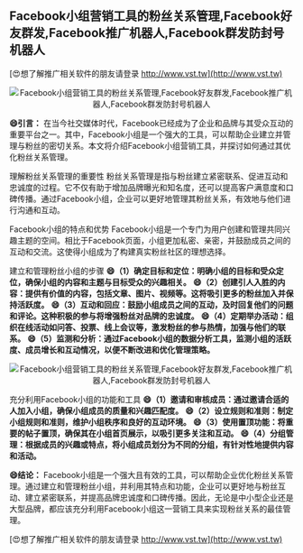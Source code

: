 ## **Facebook小组营销工具的粉丝关系管理,Facebook好友群发,Facebook推广机器人,Facebook群发防封号机器人**

[😍想了解推广相关软件的朋友请登录 http://www.vst.tw](http://www.vst.tw)

 <center><img src="https://vst.tw/MP4/tuiguang/png/5.png" alt="Facebook小组营销工具的粉丝关系管理,Facebook好友群发,Facebook推广机器人,Facebook群发防封号机器人"></center>

**😄引言：**
在当今社交媒体时代，Facebook已经成为了企业和品牌与其受众互动的重要平台之一。其中，Facebook小组是一个强大的工具，可以帮助企业建立并管理与粉丝的密切关系。本文将介绍Facebook小组营销工具，并探讨如何通过其优化粉丝关系管理。

理解粉丝关系管理的重要性
粉丝关系管理是指与粉丝建立紧密联系、促进互动和忠诚度的过程。它不仅有助于增加品牌曝光和知名度，还可以提高客户满意度和口碑传播。通过Facebook小组，企业可以更好地管理其粉丝关系，有效地与他们进行沟通和互动。

Facebook小组的特点和优势
Facebook小组是一个专门为用户创建和管理共同兴趣主题的空间。相比于Facebook页面，小组更加私密、亲密，并鼓励成员之间的互动和交流。这使得小组成为了构建真实粉丝社区的理想选择。

建立和管理粉丝小组的步骤
**😄（1）确定目标和定位：明确小组的目标和受众定位，确保小组的内容和主题与目标受众的兴趣相关。**
**😄（2）创建引人入胜的内容：提供有价值的内容，包括文章、图片、视频等。这将吸引更多的粉丝加入并保持活跃度。**
**😄（3）互动和回应：鼓励小组成员之间的互动，及时回复他们的问题和评论。这种积极的参与将增强粉丝对品牌的忠诚度。**
**😄（4）定期举办活动：组织在线活动如问答、投票、线上会议等，激发粉丝的参与热情，加强与他们的联系。**
**😄（5）监测和分析：通过Facebook小组的数据分析工具，监测小组的活跃度、成员增长和互动情况，以便不断改进和优化管理策略。**

 <center><img src="https://vst.tw/MP4/tuiguang/png/3.png" alt="Facebook小组营销工具的粉丝关系管理,Facebook好友群发,Facebook推广机器人,Facebook群发防封号机器人"></center>

充分利用Facebook小组的功能和工具
**😄（1）邀请和审核成员：通过邀请合适的人加入小组，确保小组成员的质量和兴趣匹配度。**
**😄（2）设立规则和准则：制定小组规则和准则，维护小组秩序和良好的互动环境。**
**😄（3）使用置顶功能：将重要的帖子置顶，确保其在小组首页展示，以吸引更多关注和互动。**
**😄（4）分组管理：根据成员的兴趣或特点，将小组成员划分为不同的分组，有针对性地提供内容和活动。**

**😄结论：**
Facebook小组是一个强大且有效的工具，可以帮助企业优化粉丝关系管理。通过建立和管理粉丝小组，并利用其特点和功能，企业可以更好地与粉丝互动、建立紧密联系，并提高品牌忠诚度和口碑传播。因此，无论是中小型企业还是大型品牌，都应该充分利用Facebook小组这一营销工具来实现粉丝关系的最佳管理。

[😍想了解推广相关软件的朋友请登录 http://www.vst.tw](http://www.vst.tw)



